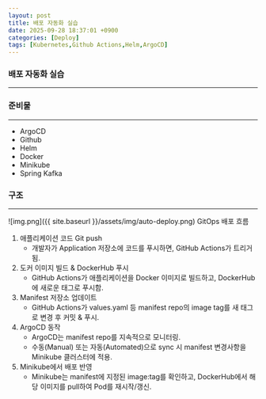 ```yaml
---
layout: post
title: 배포 자동화 실습
date: 2025-09-28 18:37:01 +0900
categories: [Deploy]
tags: [Kubernetes,Github Actions,Helm,ArgoCD]
---
```


### 배포 자동화 실습

---

### 준비물

---

- ArgoCD
- Github
- Helm
- Docker
- Minikube
- Spring Kafka

### 구조

---
![img.png]({{ site.baseurl }}/assets/img/auto-deploy.png)
GitOps 배포 흐름
1. 애플리케이션 코드 Git push
   - 개발자가 Application 저장소에 코드를 푸시하면, GitHub Actions가 트리거됨.
2. 도커 이미지 빌드 & DockerHub 푸시
   - GitHub Actions가 애플리케이션을 Docker 이미지로 빌드하고, DockerHub에 새로운 태그로 푸시함.
3. Manifest 저장소 업데이트
   - GitHub Actions가 values.yaml 등 manifest repo의 image tag를 새 태그로 변경 후 커밋 & 푸시.
4. ArgoCD 동작
   - ArgoCD는 manifest repo를 지속적으로 모니터링.
   - 수동(Manual) 또는 자동(Automated)으로 sync 시 manifest 변경사항을 Minikube 클러스터에 적용.
5. Minikube에서 배포 반영
   - Minikube는 manifest에 지정된 image:tag를 확인하고, DockerHub에서 해당 이미지를 pull하여 Pod를 재시작/갱신.
